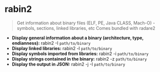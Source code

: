 # rabin2
> Get information about binary files (ELF, PE, Java CLASS, Mach-O) - symbols, sections, linked libraries, etc
> Comes bundled with radare2
- **Display general information about a binary (architecture, type, endianness):**
rabin2 -I `path/to/binary`
- **Display linked libraries:**
rabin2 -l `path/to/binary`
- **Display symbols imported from libraries:**
rabin2 -i `path/to/binary`
- **Display strings contained in the binary:**
rabin2 -z `path/to/binary`
- **Display the output in JSON:**
rabin2 -j -I `path/to/binary`
